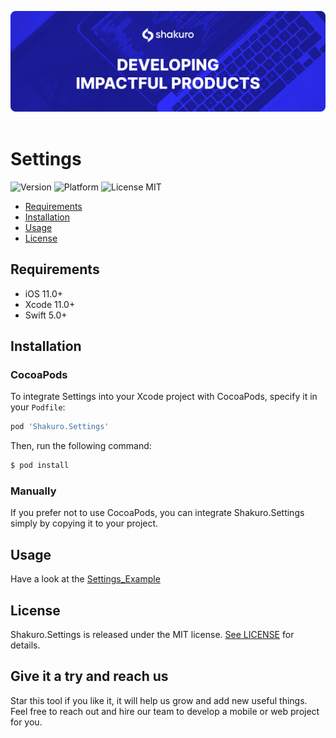 ![Shakuro Settings](title_image.png)
<br><br>
# Settings
![Version](https://img.shields.io/badge/version-1.0.0-blue.svg)
![Platform](https://img.shields.io/badge/platform-iOS-lightgrey.svg)
![License MIT](https://img.shields.io/badge/license-MIT-green.svg)

- [Requirements](#requirements)
- [Installation](#installation)
- [Usage](#usage)
- [License](#license)

## Requirements

- iOS 11.0+
- Xcode 11.0+
- Swift 5.0+

## Installation

### CocoaPods

To integrate Settings into your Xcode project with CocoaPods, specify it in your `Podfile`:

```ruby
pod 'Shakuro.Settings'
```

Then, run the following command:

```bash
$ pod install
```

### Manually

If you prefer not to use CocoaPods, you can integrate Shakuro.Settings simply by copying it to your project.

## Usage

Have a look at the [Settings_Example](https://github.com/shakurocom/Settings/tree/master/Settings_Example)

## License

Shakuro.Settings is released under the MIT license. [See LICENSE](https://github.com/shakurocom/Settings/blob/master/LICENSE.md) for details.

## Give it a try and reach us

Star this tool if you like it, it will help us grow and add new useful things. 
Feel free to reach out and hire our team to develop a mobile or web project for you.

